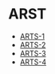 # ARST

* [ARTS-1](https://github.com/mmdaozhu/ARST/blob/master/ARTS-1.md)
* [ARTS-2](https://github.com/mmdaozhu/ARST/blob/master/ARTS-2.md)
* [ARTS-3](https://github.com/mmdaozhu/ARST/blob/master/ARTS-3.md)
* [ARTS-4](https://github.com/mmdaozhu/ARST/blob/master/ARTS-4.md)
